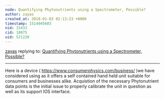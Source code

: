 ```yaml
---
node: Quantifying Phytonutrients using a Spectrometer, Possible?
author: zayas
created_at: 2018-01-03 02:13:23 +0000
timestamp: 1514945603
nid: 15433
cid: 18075
uid: 521220
---
```




[zayas](../profile/zayas) replying to: [Quantifying Phytonutrients using a Spectrometer, Possible?](../notes/zayas/12-26-2017/quantifying-phytonutrients-using-a-spectrometer-possible)

----
Here is a device ( https://www.consumerphysics.com/business/ )we have considered using as it offers a self contained hand held unit suitable for consumers and businesses alike.  Acquistion of the necessary Phytonutrient data points is the initial issue to properly calibrate the unit in question as well as its support IOS interface.